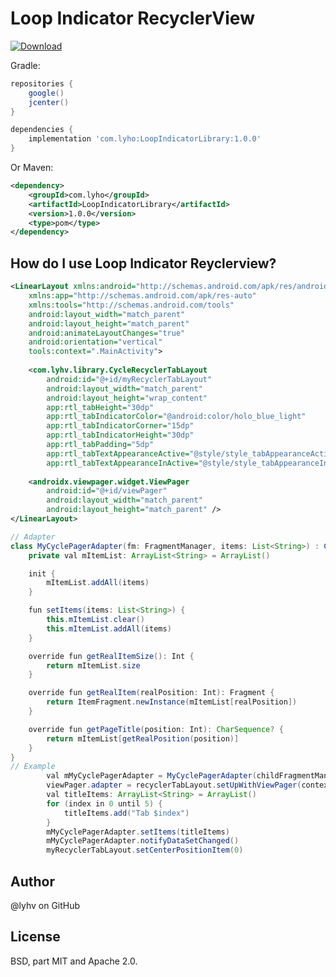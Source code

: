 Loop Indicator RecyclerView
=====
[ ![Download](https://api.bintray.com/packages/hovanlybkit/android-cycle_indicator/loopindicator/images/download.svg?version=1.0.0) ](https://bintray.com/hovanlybkit/android-cycle_indicator/loopindicator/1.0.0/link)

Gradle:

```gradle
repositories {
    google()
    jcenter()
}

dependencies {
    implementation 'com.lyho:LoopIndicatorLibrary:1.0.0'
}
```

Or Maven:

```xml
<dependency>
	<groupId>com.lyho</groupId>
	<artifactId>LoopIndicatorLibrary</artifactId>
	<version>1.0.0</version>
	<type>pom</type>
</dependency>
```
How do I use Loop Indicator Reyclerview?
-------------------
```xml
<LinearLayout xmlns:android="http://schemas.android.com/apk/res/android"
    xmlns:app="http://schemas.android.com/apk/res-auto"
    xmlns:tools="http://schemas.android.com/tools"
    android:layout_width="match_parent"
    android:layout_height="match_parent"
    android:animateLayoutChanges="true"
    android:orientation="vertical"
    tools:context=".MainActivity">
    
    <com.lyhv.library.CycleRecyclerTabLayout
        android:id="@+id/myRecyclerTabLayout"
        android:layout_width="match_parent"
        android:layout_height="wrap_content"
        app:rtl_tabHeight="30dp"
        app:rtl_tabIndicatorColor="@android:color/holo_blue_light"
        app:rtl_tabIndicatorCorner="15dp"
        app:rtl_tabIndicatorHeight="30dp"
        app:rtl_tabPadding="5dp"
        app:rtl_tabTextAppearanceActive="@style/style_tabAppearanceActive"
        app:rtl_tabTextAppearanceInActive="@style/style_tabAppearanceInActive" />
        
    <androidx.viewpager.widget.ViewPager
        android:id="@+id/viewPager"
        android:layout_width="match_parent"
        android:layout_height="match_parent" />
</LinearLayout>
```

```java
// Adapter
class MyCyclePagerAdapter(fm: FragmentManager, items: List<String>) : CycleFragmentStatePagerAdapter(fm) {
    private val mItemList: ArrayList<String> = ArrayList()

    init {
        mItemList.addAll(items)
    }

    fun setItems(items: List<String>) {
        this.mItemList.clear()
        this.mItemList.addAll(items)
    }

    override fun getRealItemSize(): Int {
        return mItemList.size
    }

    override fun getRealItem(realPosition: Int): Fragment {
        return ItemFragment.newInstance(mItemList[realPosition])
    }

    override fun getPageTitle(position: Int): CharSequence? {
        return mItemList[getRealPosition(position)]
    }
}
// Example
        val mMyCyclePagerAdapter = MyCyclePagerAdapter(childFragmentManager, listOf())
        viewPager.adapter = recyclerTabLayout.setUpWithViewPager(context, viewPager, mMyCyclePagerAdapter)
        val titleItems: ArrayList<String> = ArrayList()
        for (index in 0 until 5) {
            titleItems.add("Tab $index")
        }
        mMyCyclePagerAdapter.setItems(titleItems)
        mMyCyclePagerAdapter.notifyDataSetChanged()
        myRecyclerTabLayout.setCenterPositionItem(0)
```
Author
------
@lyhv on GitHub

License
-------
BSD, part MIT and Apache 2.0.
